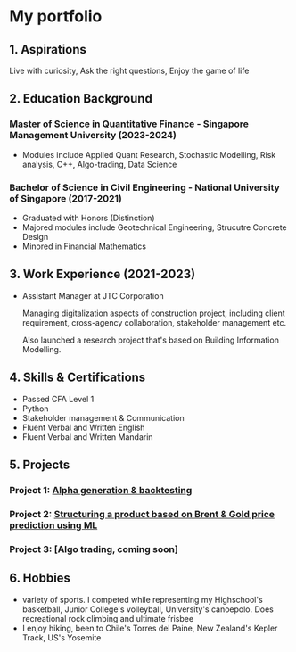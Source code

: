 # My portfolio
## 1. Aspirations
Live with curiosity, Ask the right questions, Enjoy the game of life

## 2. Education Background
### Master of Science in Quantitative Finance - Singapore Management University (2023-2024)
- Modules include Applied Quant Research, Stochastic Modelling, Risk analysis, C++, Algo-trading, Data Science
  
### Bachelor of Science in Civil Engineering - National University of Singapore (2017-2021)
- Graduated with Honors (Distinction)
- Majored modules include Geotechnical Engineering, Strucutre Concrete Design
- Minored in Financial Mathematics

## 3. Work Experience (2021-2023)
- Assistant Manager at JTC Corporation
  
  Managing digitalization aspects of construction project, including client requirement, cross-agency collaboration, stakeholder management etc.

  Also launched a research project that's based on Building Information Modelling.
  
## 4. Skills & Certifications
- Passed CFA Level 1
- Python
- Stakeholder management & Communication
- Fluent Verbal and Written English
- Fluent Verbal and Written Mandarin

## 5. Projects
### Project 1: [Alpha generation & backtesting](https://github.com/Liangrui0431/Backtesting-sample)

### Project 2: [Structuring a product based on Brent & Gold price prediction using ML](https://github.com/Liangrui0431/QF634-project)

### Project 3: [Algo trading, coming soon]

## 6. Hobbies
- variety of sports. I competed while representing my Highschool's basketball, Junior College's volleyball, University's canoepolo. Does recreational rock climbing and ultimate frisbee
- I enjoy hiking, been to Chile's Torres del Paine, New Zealand's Kepler Track, US's Yosemite
